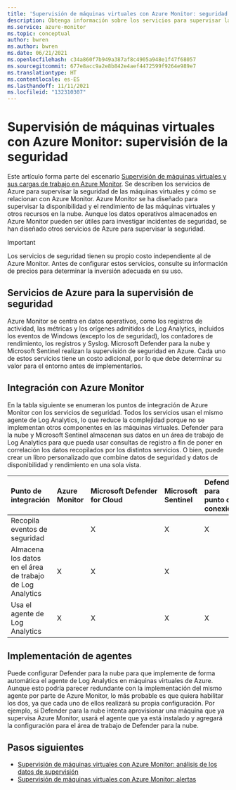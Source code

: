 ```yaml
---
title: 'Supervisión de máquinas virtuales con Azure Monitor: seguridad'
description: Obtenga información sobre los servicios para supervisar la seguridad de las máquinas virtuales y cómo se relacionan con Azure Monitor.
ms.service: azure-monitor
ms.topic: conceptual
author: bwren
ms.author: bwren
ms.date: 06/21/2021
ms.openlocfilehash: c34a860f7b949a387af8c4905a948e1f47f68057
ms.sourcegitcommit: 677e8acc9a2e8b842e4aef4472599f9264e989e7
ms.translationtype: HT
ms.contentlocale: es-ES
ms.lasthandoff: 11/11/2021
ms.locfileid: "132310307"
---
```

# <a name="monitor-virtual-machines-with-azure-monitor-security-monitoring"></a>Supervisión de máquinas virtuales con Azure Monitor: supervisión de la seguridad
Este artículo forma parte del escenario [Supervisión de máquinas virtuales y sus cargas de trabajo en Azure Monitor](monitor-virtual-machine.md). Se describen los servicios de Azure para supervisar la seguridad de las máquinas virtuales y cómo se relacionan con Azure Monitor. Azure Monitor se ha diseñado para supervisar la disponibilidad y el rendimiento de las máquinas virtuales y otros recursos en la nube. Aunque los datos operativos almacenados en Azure Monitor pueden ser útiles para investigar incidentes de seguridad, se han diseñado otros servicios de Azure para supervisar la seguridad. 

> [!IMPORTANT]
> Los servicios de seguridad tienen su propio costo independiente al de Azure Monitor. Antes de configurar estos servicios, consulte su información de precios para determinar la inversión adecuada en su uso.

## <a name="azure-services-for-security-monitoring"></a>Servicios de Azure para la supervisión de seguridad
Azure Monitor se centra en datos operativos, como los registros de actividad, las métricas y los orígenes admitidos de Log Analytics, incluidos los eventos de Windows (excepto los de seguridad), los contadores de rendimiento, los registros y Syslog. Microsoft Defender para la nube y Microsoft Sentinel realizan la supervisión de seguridad en Azure. Cada uno de estos servicios tiene un costo adicional, por lo que debe determinar su valor para el entorno antes de implementarlos.


## <a name="integration-with-azure-monitor"></a>Integración con Azure Monitor
En la tabla siguiente se enumeran los puntos de integración de Azure Monitor con los servicios de seguridad. Todos los servicios usan el mismo agente de Log Analytics, lo que reduce la complejidad porque no se implementan otros componentes en las máquinas virtuales. Defender para la nube y Microsoft Sentinel almacenan sus datos en un área de trabajo de Log Analytics para que pueda usar consultas de registro a fin de poner en correlación los datos recopilados por los distintos servicios. O bien, puede crear un libro personalizado que combine datos de seguridad y datos de disponibilidad y rendimiento en una sola vista.

| Punto de integración       | Azure Monitor | Microsoft Defender for Cloud | Microsoft Sentinel | Defender para punto de conexión |
|:---|:---|:---|:---|:---|
| Recopila eventos de seguridad     |   | X | X | X |
| Almacena los datos en el área de trabajo de Log Analytics | X | X | X |   | 
| Usa el agente de Log Analytics     | X | X | X | X | 



## <a name="agent-deployment"></a>Implementación de agentes
Puede configurar Defender para la nube para que implemente de forma automática el agente de Log Analytics en máquinas virtuales de Azure. Aunque esto podría parecer redundante con la implementación del mismo agente por parte de Azure Monitor, lo más probable es que quiera habilitar los dos, ya que cada uno de ellos realizará su propia configuración. Por ejemplo, si Defender para la nube intenta aprovisionar una máquina que ya supervisa Azure Monitor, usará el agente que ya está instalado y agregará la configuración para el área de trabajo de Defender para la nube.

## <a name="next-steps"></a>Pasos siguientes

* [Supervisión de máquinas virtuales con Azure Monitor: análisis de los datos de supervisión](monitor-virtual-machine-analyze.md)
* [Supervisión de máquinas virtuales con Azure Monitor: alertas](monitor-virtual-machine-alerts.md)
